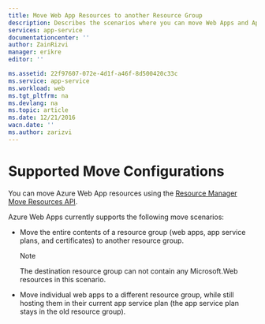 ```yaml
---
title: Move Web App Resources to another Resource Group
description: Describes the scenarios where you can move Web Apps and App Services from one Resource Group to another.
services: app-service
documentationcenter: ''
author: ZainRizvi
manager: erikre
editor: ''

ms.assetid: 22f97607-072e-4d1f-a46f-8d500420c33c
ms.service: app-service
ms.workload: web
ms.tgt_pltfrm: na
ms.devlang: na
ms.topic: article
ms.date: 12/21/2016
wacn.date: ''
ms.author: zarizvi
---
```


# Supported Move Configurations
You can move Azure Web App resources using the [Resource Manager Move Resources API](../azure-resource-manager/resource-group-move-resources.md).

Azure Web Apps currently supports the following move scenarios:

* Move the entire contents of a resource group (web apps, app service plans, and certificates) to another resource group. 

    > [!Note]
    > The destination resource group can not contain any Microsoft.Web resources in this scenario.

* Move individual web apps to a different resource group, while still hosting them in their current app service plan (the app service plan stays in the old resource group).
